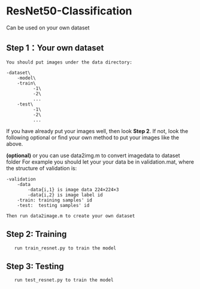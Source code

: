 # ResNet50-Classification
Can be used on your own dataset

## Step 1：Your own dataset
    You should put images under the data directory:
```
-dataset\
    -model\
    -train\
          -1\
          -2\
          ...
    -test\
          -1\
          -2\
          ...
```

If you have already put your images well, then look **Step 2**. If not, look the following optional or find your own method to put your images like the above.

**(optional)** or you can use data2img.m to convert imagedata to dataset folder
For example you should let your your data be in validation.mat, where the structure of validation is:
```
-validation
    -data
        -data{i,1} is image data 224×224×3
        -data{i,2} is image label id
    -train: training samples' id
    -test:  testing samples' id
```
```
Then run data2image.m to create your own dataset
```

 ## Step 2: Training
 ```
    run train_resnet.py to train the model
 ```

 ## Step 3: Testing
 ```
    run test_resnet.py to train the model
 ```

